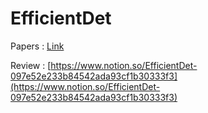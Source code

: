 # EfficientDet

Papers : [Link](https://arxiv.org/pdf/1911.09070.pdf)

Review : [https://www.notion.so/EfficientDet-097e52e233b84542ada93cf1b30333f3](https://www.notion.so/EfficientDet-097e52e233b84542ada93cf1b30333f3)